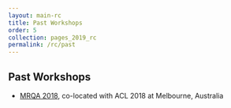 ```yaml
---
layout: main-rc
title: Past Workshops
order: 5
collection: pages_2019_rc
permalink: /rc/past
---
```

## Past Workshops
- [MRQA 2018](/2018), co-located with ACL 2018 at Melbourne, Australia
